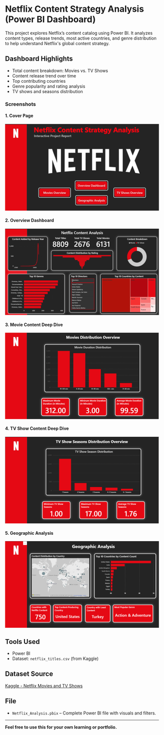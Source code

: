 # Netflix Content Strategy Analysis (Power BI Dashboard)

This project explores Netflix’s content catalog using Power BI. It analyzes content types, release trends, most active countries, and genre distribution to help understand Netflix's global content strategy.

## Dashboard Highlights
- Total content breakdown: Movies vs. TV Shows
- Content release trend over time
- Top contributing countries
- Genre popularity and rating analysis
- TV shows and seasons distribution
 
### Screenshots

#### 1. Cover Page  
![Cover](ScreenShots/01_Coverpage.png)

#### 2. Overview Dashboard  
![Overview](ScreenShots/02_Overview_Dashboard.png)

#### 3. Movie Content Deep Dive  
![Movie](ScreenShots/03_Movies_Overview.png)

#### 4. TV Show Content Deep Dive  
![TV](ScreenShots/04_TV_Shows_Overview.png)

#### 5. Geographic Analysis  
![Geo](ScreenShots/05_Geographic_Analysis.png)

## Tools Used
- Power BI
- Dataset: `netflix_titles.csv` (from Kaggle)
  
## Dataset Source
[Kaggle - Netflix Movies and TV Shows](https://www.kaggle.com/datasets/shivamb/netflix-shows)

## File
- `Netflix_Analysis.pbix` – Complete Power BI file with visuals and filters.

---

**Feel free to use this for your own learning or portfolio.**
